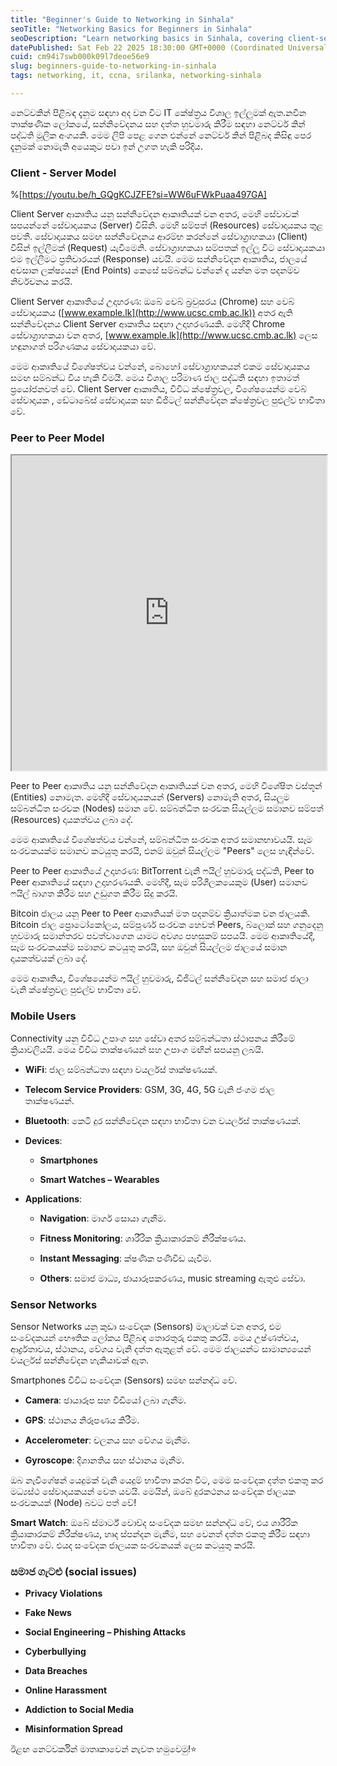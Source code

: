 ```yaml
---
title: "Beginner's Guide to Networking in Sinhala"
seoTitle: "Networking Basics for Beginners in Sinhala"
seoDescription: "Learn networking basics in Sinhala, covering client-server models, peer-to-peer systems, mobile connectivity, sensor networks, and social challenges"
datePublished: Sat Feb 22 2025 18:30:00 GMT+0000 (Coordinated Universal Time)
cuid: cm94i7swb000k09l7deoe56e9
slug: beginners-guide-to-networking-in-sinhala
tags: networking, it, ccna, srilanka, networking-sinhala

---
```


නෙට්වකින් පිළිබඳ දැනුම සඳහා අද වන විට IT කේෂ්ත්‍රය විශාල ඉල්ලුමක් ඇත.නවීන තාක්ෂණික ලෝකයේ, සන්නිවේදනය සහ දත්ත හුවමාරු කිරීම සඳහා නෙට්වර් කින් පද්ධති මූලික අංගයකි. මෙම ලිපි පෙළ ගෙන එන්නේ නෙට්වර් කින් පිළිබද කිසිඳු පෙර දැනුමක් නොමැති අයෙකුට පවා ඉන් උගත හැකි පරිදිය.

### Client - Server Model

%[https://youtu.be/h_GQgKCJZFE?si=WW6uFWkPuaa497GA] 

Client Server ආකෘතිය යනු සන්නිවේදන ආකෘතියක් වන අතර, මෙහි සේවාවක් සපයන්නේ සේවාදායකය (Server) විසිනි. මෙහි සම්පත් (Resources) සේවාදායකය තුළ පවතී. සේවාදායකය සමඟ සන්නිවේදනය ආරම්භ කරන්නේ සේවාග්‍රාහකයා (Client) විසින් ඉල්ලීමක් (Request) යැවීමෙනි. සේවාග්‍රාහකයා සම්පතක් ඉල්ලූ විට සේවාදායකයා එම ඉල්ලීමට ප්‍රතිචාරයක් (Response) යවයි. මෙම සන්නිවේදන ආකෘතිය, ජාලයේ අවසාන ලක්ෂ්‍යයන් (End Points) කෙසේ සම්බන්ධ වන්නේ ද යන්න මත පදනම්ව නිර්වචනය කරයි.

Client Server ආකෘතියේ උදාහරණ: ඔබේ වෙබ් බ්‍රවුසරය (Chrome) සහ වෙබ් සේවාදායකය ([www.example.lk](http://www.ucsc.cmb.ac.lk)) අතර ඇති සන්නිවේදනය Client Server ආකෘතිය සඳහා උදාහරණයකි. මෙහිදී Chrome සේවාග්‍රාහකයා වන අතර, [www.example.lk](http://www.ucsc.cmb.ac.lk) ලෙස හඳුනාගත් පරිගණකය සේවාදායකයා වේ.

මෙම ආකෘතියේ විශේෂත්වය වන්නේ, බොහෝ සේවාග්‍රාහකයන් එකම සේවාදායකය සමඟ සම්බන්ධ විය හැකි වීමයී. මෙය විශාල පරිමාණ ජාල පද්ධති සඳහා ඉතාමත් ප්‍රයෝජනවත් වේ. Client Server ආකෘතිය, විවිධ ක්ෂේත්‍රවල, විශේෂයෙන්ම වෙබ් සේවාදායක , ඩේටාබේස් සේවාදායක සහ ඩිජිටල් සන්නිවේදන ක්ෂේත්‍රවල පුළුල්ව භාවිතා වේ.

### Peer to Peer Model

<iframe style="width:100%;height:504px" src="https://viewer.diagrams.net/?tags=%7B%7D&amp;lightbox=1&amp;highlight=0000ff&amp;edit=_blank&amp;layers=1&amp;nav=1&amp;title=network%20Diagram.drawio&amp;page-id=msUhyH5I0bIgztbQy3Kw&amp;transparent=1&amp;dark=auto#R%3Cmxfile%3E%3Cdiagram%20id%3D%22l8hXMBHkgcEJcSW0mbfh%22%20name%3D%22Page-1%22%3E7Zxdc5s4FIZ%2FjS%2FNCIkPcWk7cdttu9PZ7Eyne5ORQbZpMKIgJ25%2F%2FUqAzIdw7bSpY2PTTIkPWAjpeSWdwwkDNFlt3qQkWX5kAY0GEASbAboZQGhayBI7afleWFwXFoZFGgblSZXhLvxBSyMoreswoFnjRM5YxMOkafRZHFOfN2wkTdlT87Q5i5pXTciCaoY7n0S69XMY8GVpNR2vOvCWhotleWkM3eLAiqiTyzvJliRgTzUTuh1AZwDRhgzQeCBtzR80SRnje09TJ682ExrJxlftWlx3%2BusFbO89pTF%2FoTLxcPh2Obv77wt%2Fh4Jg8Vd845pDWEKS8e%2Bq3WkguqH8GLNY7MYpW8cBleWIkscs5Uu2YDGJPjCWCKMpjF8p599LiMiaM2Fa8lVUHs3YOvXpJ5qGK8ppepcQP4wX4qAtDtI4GElequsJyzSMovJ6nKQLynd8eR6xp1Ecij4PWVxebS6%2BO2ERS%2FMbQgGheO7LWvCUPdDaEcfHdDbP27Hd3GUPyMaoGQ5r%2FKoL3lAm6px%2BF59TGok6PjbhJqVGFtvznneN6kqfWCiqDoGSv4OKK5TiR65jWLXNdpsVKDuoKOQZnO2pBrRxsxqea9i1zXGa1Si7%2BhergSbiG7VGP1Qq%2BbdytbywuFD%2FxTW35b9OceVbL8Xl2QbC1eY1GQfH0pZnOGa1tQVv91paQJPWb%2Bton1R%2BqrPf1REANqDzLh0BYN6MJ33UEUKe4SFse47lmaKjgd1E2PSOIiQEbAM4pgWQDbDrCnVflJJg%2Fycpc0ZMCrvF5dyOpn0UF3Rcw0FetTWghhgdZ5LC0EAO2G5mT6U1enhvf%2Fk4fodw4Pp%2Ff7WCW%2Ff9sLzZRxKty07XpDZnMW%2Fi6EzkWP9IUx4KX3gUhQsJNZcy21o%2FkBmNPrEsLJGfMc7ZSpwQtQ74gmYqyh6TspytoSZNtuZRGAtVKD8e6Aqa5FvnMg9jc4zEkUVKgpBWt1MqWZlvwlSUXlQrlgPItjDl3ecCXZJENs1qs5BRDSOm%2FImlD5mR%2BFuRylagm4aKNN3%2BhkxVyQg0FeOUn5%2BqYIRbmpa1MIQ6rUvYz3Df%2FxSTcD%2BTeymrsdPNqUZbk5qSDG0FNL6ddjFAfqxTakQkKQpP5OhA09tHUXhWVuOYYECrBQZyNDDsDjDQaYOB9oPR0e87GdEQyIemMfEfFvlaou5C5ttOmDoGCX0Wx2AKCnSKSJ%2F8EJBsuV2ytKEKWeYaoc%2FizMhWJOXJsoDymCShNklYH2JMfHYkWftJUr0hVm1ydbV%2FRDls5vs5XvnFRllSTXJEfZiHG0nKuKzPzZJzGeUeyeaEUz%2BIrZyVeSgWwanhiyvCaUA4EbucIbGnWSb4CEmUDWWgfSojq1Ngofvh%2FZ0E7P4z4f5yaEJsJGLt%2BoozGeqYyVAXZvikMbP3Y6bw0vo5Ua6EsIlLhUlWuSZNHPWpbPcQU7gl%2F%2BYeEarRFK5Ef0%2BjcCb%2BJ750Ae6DfDXEZGNO8%2BlMLHTu%2FYitAyN7XBx7RjsAEBMCQ8WU65C4zklD4vQFkic6u89oKoB4DUDsJiA27AREp8NUXzxRPLBGQ%2B9iHwEGwEVdq6aRDYAFtii1Ah0vC9KRYx8eMlx3V4DeQq0x60%2FFPjyrqZr2uq1f0Q5PG2o%2FFC5bW2JiwOJ7xs%2F2InAVBkGUa5Fm4Q8yy4sCyhnMm9MeD%2BwbWZaQX1Yo0TzE84yPv%2B7XPEigD6dqCj6jdb9KHKkR8JHNQtFXVwLanp%2FZCsd2xBDOkQA94nlDs4frIHBIfFF5%2Bnvii6eOgB5g%2FExJKnsru0KgQQBauQOePhPgM4SgK5jokJWM5MSzTO7ucl%2FmSoS2NlDDfkmE4%2BjDwjnODNc8w3m7lPoTsZQKvLIKth45Y27r0fMrpSLiljfW21TEbv3Z%2FdffAamIl6g%2FjMwTyFbEnn0R2Yrd6nM09fU%2BW%2FESpea5diOhscn4kdIZPcuspzPCixKa2%2F9p7oBkxovUHkAnkO%2FomfiC8x1xh9vfkuM14fFUEx5d5QH1K%2BHR1J9LaVBeMx5%2FSgZ2W2T0I%2BMRgv1kXFMeXxYlr41SP1Ieof7gS0PpmvP4ipMZUlHGGmeWpXOmbKfKmf50TePsPPLZXj3pEbcJ6U%2FSIzwgl%2F88KHnVrEeMm4T0JuvxIl76sT%2Ft8SKjJNA7gcxIr5X70vPMSKj%2FqcI1NfJAV7MfqZFQ%2FzuEa2rkDg%2FRbr5%2BoSepkerlZNfUyP0IaJHIfqRGQj08fk2N3A2B1X51mD4TnGFqJOwKR19TIw9aG3jNYaEnqZGqek0iItnX8mFZAwLn25qpA8Oiu0biBIiSTV4VdVz8tpD7f%2Bi3Nc24Kk%2FcQlFkcfSUEBPNiVwA8kduLVfOIQDkwczWs8NtkPOYELbfDmVaSIPQNDsotE6cwq4I9vMoNL2dFGYJi4VDfRYYVvGBHRGFU8AQW%2BeCYX7untfpKoe9epExuv0f%3C%2Fdiagram%3E%3Cdiagram%20id%3D%22msUhyH5I0bIgztbQy3Kw%22%20name%3D%22p2p%20model%22%3E3Vpbk6MoFP41eZyUirc8difZS9Xsbld1be3M0xQRkjhNxEHSSfbXLyiioj2xE3Pp7YeOHPCg5%2Fv4OIAjMN3sf2UwXf9BESYjx0L7EZiNHMd2nVD8SMuhsARBUBhWLEaqUWV4jv%2FFymgp6zZGOGs05JQSHqdNY0STBEe8YYOM0V2z2ZKSZq8pXOGW4TmCpG39J0Z8XVhDJ6jsv%2BF4tS57tv1JUbOBZWP1JtkaIrqrmcB8BKaMUl5cbfZTTGTwyrgU9%2F3yRq1%2BMIYT3ucGcniG3%2BdojiD9%2Fe%2BXdPlj%2B9fik%2FLyCslWvbB6WH4oI7CkCZ9SQlleBMv8bwQeXzHjsQjUA4lXiajjNK1ZP8MFJk80i3lMZe2Cck43ogExKiLx%2BFj4foTKjzas%2BYaIsi0u6ZaTOMFTDbIljMuYkNqD%2BRac2IGwZ5zRF1yrcWaBb8k7VgyiWLifxUy4KfpPKJNAqbtKjB1pWcNUxmCzX0lujxPMd5S9ZOM0Ur0%2FqyhllMgoP6pgihDg%2FZso2Rp7MWgw3WDODqKJHjGKLmq8eKq4q8hnW8q2rhEvUDao%2BL7SnitKiAvFincwxD3OEDNQUZxFdBzRTboVSGbfYIK%2BpZjF6RozSLIxgWlBlhrCKY0l7PNXEadM2RDM1hgptNv4HKVaN0NbPOtDLkF5J4q6yIX8he%2F5w4Dv%2BU3wgzb4kw7sfftC2PvHsb83FVhCNEFeF1AQuzZwBlaBIUAHTdCBdeshH9zJkDegXdgILW8gBS0m2VYAJnggvTfQ1wP8VmM%2BvE%2FwLeCHk87ZXSckV6bFAOADY7J3O2b7q4JfZt0fSfENWegap3em%2BCBswq5zvpspvt1jHYAT9CAXVHnsEtwEitFtgvTYxfuYf1E18vqrtI89VZrta81mh1rhSYiGeCHJggJpQncPSSyWUgVmub9EvPCXeqHmXRYr93npUC%2BZHRQviVFrDWhAKRadkK0w%2F1kIuyGvQep1IFraGCbiJV%2Bbj9EFs%2BrhScrnTxgVGkzJ6JZFWN1VXySajszpCBiOiji0HOWs0699BhHBRYhYke9rjZbnEbE%2Fd4rg3yt37InBHRPyvtyxw4kIc2cyc4Q9Ak54qDXLk4PsIvzqsZy9gdBpUbPGIF9M1oQNTMAp0nYeZY%2FKXXhLyjqWsWTyTpU7MwFzvevKnXeXdLwwd%2Fxbcsc1INc7ze%2Fljmc66il2g3Gnx%2B7MO7hzYcxt65ag6034t7DqC7pOwUtH7pVB77E3czXQj%2BY14YcQBGMycb3wREEwdm%2BBuVy7NDcmH4kbwUfgBjByY%2FfU3NicdYC5QLswN0r9GyrRqPJVJxxgHd7FNX1eeonFVg%2FiuTcVJWPCOnW%2Bco356srTlQalxjKBYXluKrfg6IomkMwrq0G1qs1nKncaczp8x5wf1McCcMtpk6tDrfoHJJ17Hul6s%2BmsXUBn2M2X%2F%2FMK1DeSBhsYLnonDZ7hKDQcXXqEOh2Y%2B4RL%2FGj%2BoBX4%2Fo8tLSs%2BZfnoexANHC%2Fd59CW9eJqJX%2BfsBhK8nsd8U9d%2F4k53bEXcaU%2BFSq6Eo9e9Fbc2GIdx3vepFrr1MA8ltjECBVygsWjwkXuyipPnvLgeo8jbyZ9CQUpXqeYeBrnCIrl9UMHZVKBO%2BckQOQFTfTbBwF6i6LOYlPGh5OAgffHqjxB5wVai4dIEu5V6m%2BmS4acOKfujJkCp79KOFuXRLH66K1oXn06COb%2FAQ%3D%3D%3C%2Fdiagram%3E%3C%2Fmxfile%3E"></iframe>

Peer to Peer ආකෘතිය යනු සන්නිවේදන ආකෘතියක් වන අතර, මෙහි විශේෂිත වස්තූන් (Entities) නොමැත. මෙහිදී සේවාදායකයන් (Servers) නොමැති අතර, සියලුම සම්බන්ධිත සංරචක (Nodes) සමාන වේ. සම්බන්ධිත සංරචක සියල්ලම සමානව සම්පත් (Resources) දායකත්වය ලබා දේ.

මෙම ආකෘතියේ විශේෂත්වය වන්නේ, සම්බන්ධිත සංරචක අතර සමානභාවයයි. සෑම සංරචකයක්ම සමානව කටයුතු කරයි, එනම් ඔවුන් සියල්ලම "Peers" ලෙස හැඳින්වේ.

Peer to Peer ආකෘතියේ උදාහරණ: BitTorrent වැනි ෆයිල් හුවමාරු පද්ධති, Peer to Peer ආකෘතියේ සඳහා උදාහරණයකි. මෙහිදී, සෑම පරිශීලකයෙකුම (User) සමානව ෆයිල් බාගත කිරීම සහ උඩුගත කිරීම සිදු කරයි.

Bitcoin ජාලය යනු Peer to Peer ආකෘතියක් මත පදනම්ව ක්‍රියාත්මක වන ජාලයකි. Bitcoin ජාල ප්‍රොටෝකෝලය, සම්පූර්ණ සංරචක හෙවත් Peers, බ්ලොක් සහ ගනුදෙනු හුවමාරු සමාන්තරව පවත්වාගෙන යාමට අවශ්‍ය පහසුකම් සපයයි. මෙම ආකෘතියේදී, සෑම සංරචකයක්ම සමානව කටයුතු කරයි, සහ ඔවුන් සියල්ලම ජාලයේ සමාන දායකත්වයක් ලබා දේ.

මෙම ආකෘතිය, විශේෂයෙන්ම ෆයිල් හුවමාරු, ඩිජිටල් සන්නිවේදන සහ සමාජ ජාලා වැනි ක්ෂේත්‍රවල පුළුල්ව භාවිතා වේ.

### Mobile Users

Connectivity යනු විවිධ උපාංග සහ සේවා අතර සම්බන්ධතා ස්ථාපනය කිරීමේ ක්‍රියාවලියයි. මෙය විවිධ තාක්ෂණයන් සහ උපාංග මඟින් සපයනු ලබයි.

* **WiFi**: ජාල සම්බන්ධතා සඳහා වයර්ලස් තාක්ෂණයක්.
    
* **Telecom Service Providers**: GSM, 3G, 4G, 5G වැනි ජංගම ජාල තාක්ෂණයන්.
    
* **Bluetooth**: කෙටි දුර සන්නිවේදන සඳහා භාවිතා වන වයර්ලස් තාක්ෂණයක්.
    
* **Devices**:
    
    * **Smartphones**
        
    * **Smart Watches – Wearables**
        
* **Applications**:
    
    * **Navigation**: මාර්ග සොයා ගැනීම.
        
    * **Fitness Monitoring**: ශාරීරික ක්‍රියාකාරකම් නිරීක්ෂණය.
        
    * **Instant Messaging**: ක්ෂණික පණිවිඩ යැවීම.
        
    * **Others**: සමාජ මාධ්‍ය, ඡායාරූපකරණය, music streaming ඇතුළු සේවා.
        

### Sensor Networks

Sensor Networks යනු කුඩා සංවේදක (Sensors) මාලාවක් වන අතර, එම සංවේදකයන් භෞතික ලෝකය පිළිබඳ තොරතුරු එකතු කරයි. මෙය උෂ්ණත්වය, ආර්ද්‍රතාවය, ස්ථානය, වේගය වැනි දත්ත ඇතුළත් වේ. මෙම ජාලයන්ට සාමාන්‍යයෙන් වයර්ලස් සන්නිවේදන හැකියාවක් ඇත.

Smartphones විවිධ සංවේදක (Sensors) සමඟ සන්නද්ධ වේ.

* **Camera**: ඡායාරූප සහ වීඩියෝ ලබා ගැනීම.
    
* **GPS**: ස්ථානය නිරූපණය කිරීම.
    
* **Accelerometer**: චලනය සහ වේගය මැනීම.
    
* **Gyroscope**: දිශානතිය සහ ස්ථානය මැනීම.
    

ඔබ නැවිගේෂන් යෙදුමක් වැනි යෙදුම් භාවිතා කරන විට, මෙම සංවේදක දත්ත එකතු කර මධ්‍යස්ථ සේවාදායකයන් වෙත යවයි. මෙයින්, ඔබේ දුරකථනය සංවේදක ජාලයක සංරචකයක් (Node) බවට පත් වේ!

**Smart Watch**: ඔබේ ස්මාර්ට් වොච්ද සංවේදක සමඟ සන්නද්ධ වේ, එය ශාරීරික ක්‍රියාකාරකම් නිරීක්ෂණය, හෘද ස්පන්දන මැනීම, සහ වෙනත් දත්ත එකතු කිරීම සඳහා භාවිතා වේ. එයද සංවේදක ජාලයක සංරචකයක් ලෙස කටයුතු කරයි.

### සමාජ ගැටළු (social issues)

* **Privacy Violations**
    
* **Fake News**
    
* **Social Engineering – Phishing Attacks**
    
* **Cyberbullying**
    
* **Data Breaches**
    
* **Online Harassment**
    
* **Addiction to Social Media**
    
* **Misinformation Spread**
    

ඊළඟ නෙට්වර්කින් මාතෘකාවෙන් නැවත හමුවෙමු!⭐